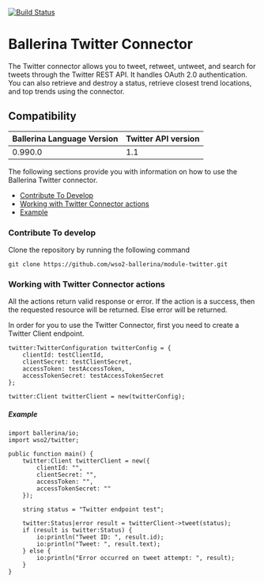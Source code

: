 [![Build Status](https://travis-ci.org/wso2-ballerina/module-twitter.svg?branch=master)](https://travis-ci.org/wso2-ballerina/module-twitter)

# Ballerina Twitter Connector

The Twitter connector allows you to tweet, retweet, untweet, and search for tweets through the Twitter REST API.
It handles OAuth 2.0 authentication. You can also retrieve and destroy a status, retrieve closest trend locations,
and top trends using the connector.

## Compatibility
| Ballerina Language Version | Twitter API version  |
| -------------------------- | -------------------- |
| 0.990.0                    | 1.1                  |


The following sections provide you with information on how to use the Ballerina Twitter connector.

- [Contribute To Develop](#contribute-to-develop)
- [Working with Twitter Connector actions](#working-with-twitter-connector-actions)
- [Example](#example)

### Contribute To develop

Clone the repository by running the following command 
```shell
git clone https://github.com/wso2-ballerina/module-twitter.git
```

### Working with Twitter Connector actions

All the actions return valid response or error. If the action is a success, then the requested resource will 
be returned. Else error will be returned.

In order for you to use the Twitter Connector, first you need to create a Twitter Client endpoint.

```ballerina
twitter:TwitterConfiguration twitterConfig = {
    clientId: testClientId,
    clientSecret: testClientSecret,
    accessToken: testAccessToken,
    accessTokenSecret: testAccessTokenSecret
};

twitter:Client twitterClient = new(twitterConfig);
```

##### Example

```ballerina
import ballerina/io;
import wso2/twitter;

public function main() {
    twitter:Client twitterClient = new({
        clientId: "",
        clientSecret: "",
        accessToken: "",
        accessTokenSecret: ""
    });

    string status = "Twitter endpoint test";

    twitter:Status|error result = twitterClient->tweet(status);
    if (result is twitter:Status) {    
        io:println("Tweet ID: ", result.id);
        io:println("Tweet: ", result.text);
    } else {
        io:println("Error occurred on tweet attempt: ", result);
    }
}
```
